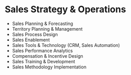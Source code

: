 # Sales Strategy & Operations

- Sales Planning & Forecasting
- Territory Planning & Management
- Sales Process Design
- Sales Enablement
- Sales Tools & Technology (CRM, Sales Automation)
- Sales Performance Analytics
- Compensation & Incentive Design
- Sales Training & Development
- Sales Methodology Implementation